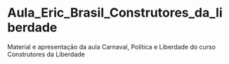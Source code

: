 # Aula_Eric_Brasil_Construtores_da_liberdade
 Material e apresentação da aula Carnaval, Política e Liberdade do curso Construtores da Liberdade
